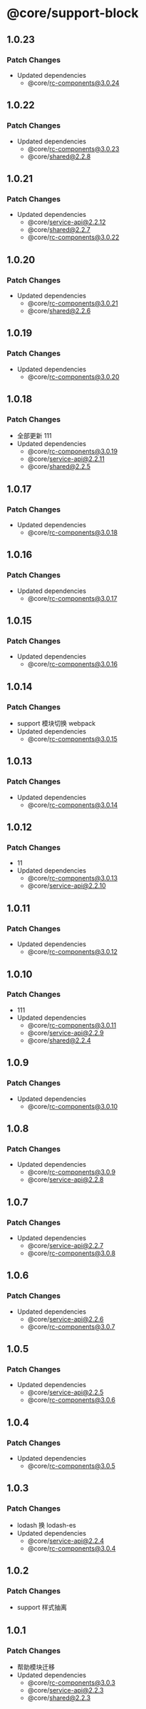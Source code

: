 # @core/support-block

## 1.0.23

### Patch Changes

- Updated dependencies
  - @core/rc-components@3.0.24

## 1.0.22

### Patch Changes

- Updated dependencies
  - @core/rc-components@3.0.23
  - @core/shared@2.2.8

## 1.0.21

### Patch Changes

- Updated dependencies
  - @core/service-api@2.2.12
  - @core/shared@2.2.7
  - @core/rc-components@3.0.22

## 1.0.20

### Patch Changes

- Updated dependencies
  - @core/rc-components@3.0.21
  - @core/shared@2.2.6

## 1.0.19

### Patch Changes

- Updated dependencies
  - @core/rc-components@3.0.20

## 1.0.18

### Patch Changes

- 全部更新 111
- Updated dependencies
  - @core/rc-components@3.0.19
  - @core/service-api@2.2.11
  - @core/shared@2.2.5

## 1.0.17

### Patch Changes

- Updated dependencies
  - @core/rc-components@3.0.18

## 1.0.16

### Patch Changes

- Updated dependencies
  - @core/rc-components@3.0.17

## 1.0.15

### Patch Changes

- Updated dependencies
  - @core/rc-components@3.0.16

## 1.0.14

### Patch Changes

- support 模块切换 webpack
- Updated dependencies
  - @core/rc-components@3.0.15

## 1.0.13

### Patch Changes

- Updated dependencies
  - @core/rc-components@3.0.14

## 1.0.12

### Patch Changes

- 11
- Updated dependencies
  - @core/rc-components@3.0.13
  - @core/service-api@2.2.10

## 1.0.11

### Patch Changes

- Updated dependencies
  - @core/rc-components@3.0.12

## 1.0.10

### Patch Changes

- 111
- Updated dependencies
  - @core/rc-components@3.0.11
  - @core/service-api@2.2.9
  - @core/shared@2.2.4

## 1.0.9

### Patch Changes

- Updated dependencies
  - @core/rc-components@3.0.10

## 1.0.8

### Patch Changes

- Updated dependencies
  - @core/rc-components@3.0.9
  - @core/service-api@2.2.8

## 1.0.7

### Patch Changes

- Updated dependencies
  - @core/service-api@2.2.7
  - @core/rc-components@3.0.8

## 1.0.6

### Patch Changes

- Updated dependencies
  - @core/service-api@2.2.6
  - @core/rc-components@3.0.7

## 1.0.5

### Patch Changes

- Updated dependencies
  - @core/service-api@2.2.5
  - @core/rc-components@3.0.6

## 1.0.4

### Patch Changes

- Updated dependencies
  - @core/rc-components@3.0.5

## 1.0.3

### Patch Changes

- lodash 换 lodash-es
- Updated dependencies
  - @core/service-api@2.2.4
  - @core/rc-components@3.0.4

## 1.0.2

### Patch Changes

- support 样式抽离

## 1.0.1

### Patch Changes

- 帮助模块迁移
- Updated dependencies
  - @core/rc-components@3.0.3
  - @core/service-api@2.2.3
  - @core/shared@2.2.3
